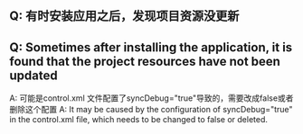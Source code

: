 ## Q: 有时安装应用之后，发现项目资源没更新
## Q: Sometimes after installing the application, it is found that the project resources have not been updated

A: 可能是control.xml 文件配置了syncDebug="true"导致的，需要改成false或者删除这个配置
A: It may be caused by the configuration of syncDebug="true" in the control.xml file, which needs to be changed to false or deleted.
